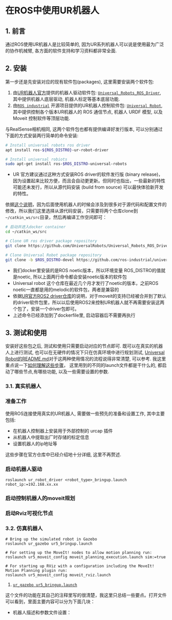 # 在ROS中使用UR机器人

## 1. 前言
通过ROS使用UR机器人是比较简单的, 因为UR系列机器人可以说是使用最为广泛的协作机械臂, 各方面的软件支持和学习资料都非常全面.

## 2. 安装
第一步还是先安装对应的现有软件包(packages), 这里需要安装两个软件包:
1. 由[UR机器人官方](https://github.com/UniversalRobots)提供的机器人驱动软件包: [`Universal_Robots_ROS_Driver`](https://github.com/UniversalRobots/Universal_Robots_ROS_Driver), 其中提供机器人底层驱动, 机器人标定等基本底层功能.
2. 由[`ROS industrial`](https://rosindustrial.org/) 开源项目提供的UR机器人控制软件包: [`Universal Robot`](https://github.com/ros-industrial/universal_robot), 其中提供控制各个版本UR机器人的 ROS 通信节点, 机器人 URDF 模型, 以及 Moveit 控制软件等顶层功能.

与RealSense相机相同, 这两个软件包也都有提供编译好发行版本, 可以分别通过下面的方式安装两行简单的命令安装:

```bash
# Install universal robots ros driver
apt install ros-${ROS_DISTRO}-ur-robot-driver

# Install universal robiots
sudo apt-get install ros-$ROS_DISTRO-universal-robots
```
- UR 官方建议通过这种方式安装ROS driver的软件发行版 (binary release)，因为设置起来比较方便，而且会自动更更新。但同时也指出，一些最新的特性可能还未发行，所以从源代码安装 (build from source) 可以最快体验新开发的特性。

依据[这个说明](../ROS_basics/install_ros_packages.md)，因为后面使用机器人的时候会涉及到很多对于源代码和配置文件的修改，所以我们这里选择从源代码安装，只需要将两个仓库clone到`~/catkin_ws/src`目录，然后再编译工作空间即可：
```bash
# 启动并进入docker container
cd ~/catkin_ws/src

# Clone UR ros driver package repository 
git clone https://github.com/UniversalRobots/Universal_Robots_ROS_Driver.git src/Universal_Robots_ROS_Driver

# Clone Universal Robot package repository
git clone -b $ROS_DISTRO-devel https://github.com/ros-industrial/universal_robot.git
```
- 我们docker里安装的是ROS noetic版本，所以环境变量 ROS_DISTRO的值就是noetic, 所以上面两行命令都会安装noetic版本的软件包
- Universal robot 这个仓库在最近几个月才发行了noetic的版本，之前ROS noetic一直都是用的melodic的软件包，两者是兼容的
- 依据[UR官方ROS2 driver仓库](https://github.com/UniversalRobots/Universal_Robots_ROS2_Driver)的说明，对于moveit的支持已经被合并到了默认的driver软件包里，所以以后使用ROS2来控制UR机器人就不再需要安装这两个包了，安装一个driver包即可。
- 上述命令已经添加到了dockerfile里, 启动容器后不需要再执行
## 3. 测试和使用

安装好这些包之后, 测试和使用只需要启动对应的节点即可. 既可以在真实的机器人上进行测试, 也可以在无硬件的情况下只在仿真环境中进行规划测试, [Universal Robot的README.md](https://github.com/ros-industrial/universal_robot/tree/noetic-devel)对于这两种使用情况的流程说得非常清楚, 可以参考. 我这里重点说一下[如何理解这些步骤](../ROS_basics/how_to_understand_ROS.md)， 这里用到的不同的launch文件都是干什么的, 都启动了哪些节点,有哪些功能, 以及一些需要设置的参数.

### 3.1. 真实机器人

### 准备工作
使用ROS连接使用真实的UR机器人, 需要做一些预先的准备和设置工作, 其中主要包括:
- 在机器人控制器上安装用于外部控制的 urcap 插件
- 从机器人中提取出厂时存储的标定信息
- 设置机器人的ip地址等

这些步骤在官方仓库中已经介绍地十分详细, 这里不再赘述.

### 启动机器人驱动

```bash{.line-numbers}
roslaunch ur_robot_driver <robot_type>_bringup.launch robot_ip:=192.168.xx.xx
```

### 启动控制机器人的moveit规划

### 启动Rviz可视化节点

### 3.2. 仿真机器人
```bash{.line-numbers}
# Bring up the simulated robot in Gazebo
roslaunch ur_gazebo ur5_bringup.launch

# For setting up the MoveIt! nodes to allow motion planning run:
roslaunch ur5_moveit_config moveit_planning_execution.launch sim:=true

# For starting up RViz with a configuration including the MoveIt! Motion Planning plugin run:
roslaunch ur5_moveit_config moveit_rviz.launch
```

1. [`ur_gazebo ur5_bringup.launch`](https://github.com/ros-industrial/universal_robot/blob/noetic-devel/ur_gazebo/launch/ur5_bringup.launch)

这个文件的功能在其自己的注释里写的很清楚，我这里只总结一些要点。打开文件可以看到，里面主要内容可以分为下面几块：
- 机器人描述和参数文件设置：


